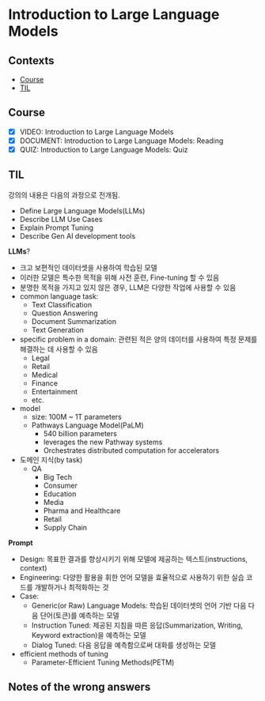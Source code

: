 # Introduction to Large Language Models

## Contexts
* [Course](#course)
* [TIL](#til)

## Course
* [x] VIDEO: Introduction to Large Language Models
* [x] DOCUMENT: Introduction to Large Language Models: Reading
* [x] QUIZ: Introduction to Large Language Models: Quiz

## TIL
강의의 내용은 다음의 과정으로 전개됨.
* Define Large Language Models(LLMs)
* Describe LLM Use Cases
* Explain Prompt Tuning
* Describe Gen AI development tools

**LLMs**?
* 크고 보편적인 데이터셋을 사용하여 학습된 모델
* 이러한 모델은 특수한 목적을 위해 사전 훈련, Fine-tuning 할 수 있음
* 분명한 목적을 가지고 있지 않은 경우, LLM은 다양한 작업에 사용할 수 있음
* common language task:
    * Text Classification
    * Question Answering
    * Document Summarization
    * Text Generation
* specific problem in a domain: 관련된 적은 양의 데이터를 사용하여 특정 문제를 해결하는 데 사용할 수 있음
    * Legal
    * Retail
    * Medical
    * Finance
    * Entertainment
    * etc.
* model
    * size: 100M ~ 1T parameters
    * Pathways Language Model(PaLM)
        * 540 billion parameters
        * leverages the new Pathway systems
        * Orchestrates distributed computation for accelerators
* 도메인 지식(by task)
    * QA
        * Big Tech
        * Consumer
        * Education
        * Media
        * Pharma and Healthcare
        * Retail
        * Supply Chain

**Prompt**
* Design: 목표한 결과를 향상시키기 위해 모델에 제공하는 텍스트(instructions, context)
* Engineering: 다양한 활용을 휘한 언어 모델을 효율적으로 사용하기 위한 실습 코드를 개발하거나 최적화하는 것
* Case:
    * Generic(or Raw) Language Models: 학습된 데이터셋의 언어 기반 다음 다음 단어(토큰)를 예측하는 모델
    * Instruction Tuned: 제공된 지침을 따른 응답(Summarization, Writing, Keyword extraction)을 예측하는 모델
    * Dialog Tuned: 다음 응답을 예측함으로써 대화를 생성하는 모델
* efficient methods of tuning
    * Parameter-Efficient Tuning Methods(PETM)

**Notes of the wrong answers**
-
